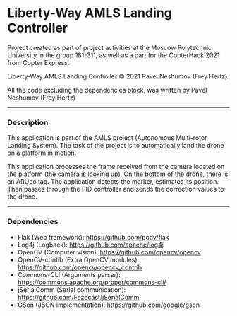 # Liberty-Way AMLS Landing Controller

Project created as part of project activities at the Moscow Polytechnic University in the group 181-311, as well as a part for the CopterHack 2021 from Copter Express.

Liberty-Way AMLS Landing Controller © 2021 Pavel Neshumov (Frey Hertz)

All the code excluding the dependencies block, was written by Pavel Neshumov (Frey Hertz)

------------

### Description
This application is part of the AMLS project (Autonomous Multi-rotor Landing System).
The task of the project is to automatically land the drone on a platform in motion.

This application processes the frame received from the camera located on the platform (the camera is looking up). On the bottom of the drone, there is an ARUco tag. The application detects the marker, estimates its position. Then passes through the PID controller and sends the correction values to the drone.

------------

### Dependencies
- Flak (Web framework): https://github.com/pcdv/flak
- Log4j (Logback): https://github.com/apache/log4j
- OpenCV (Computer vision): https://github.com/opencv/opencv
- OpenCV-contib (Extra OpenCV modules): https://github.com/opencv/opencv_contrib
- Commons-CLI (Arguments parser): https://commons.apache.org/proper/commons-cli/
- jSerialComm (Serial communication): https://github.com/Fazecast/jSerialComm
- GSon (JSON implementation): https://github.com/google/gson


